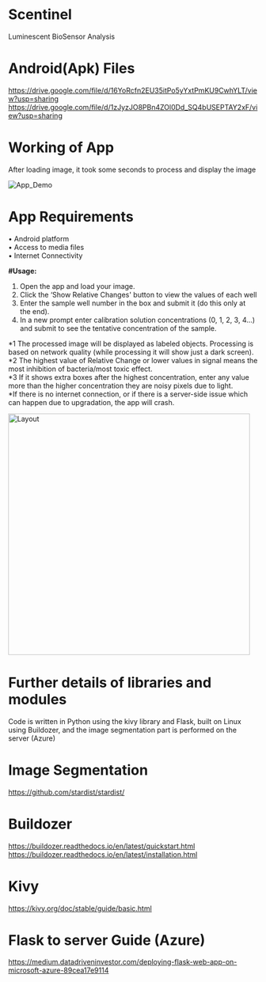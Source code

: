 # Scentinel
Luminescent BioSensor Analysis

# Android(Apk) Files
https://drive.google.com/file/d/16YoRcfn2EU35itPo5yYxtPmKU9CwhYLT/view?usp=sharing<br />
https://drive.google.com/file/d/1zJyzJO8PBn4ZOl0Dd_SQ4bUSEPTAY2xF/view?usp=sharing<br />

# Working of App
After loading image, it took some seconds to process and display the image

![App_Demo](https://github.com/faisalnazir1213/Scentinel/assets/66552427/a5c7b491-dbb9-49b3-aa06-1b96dd588ee3)<br />

# App Requirements<br />

•	Android platform<br />
•	Access to media files<br />
•	Internet Connectivity<br />

**#Usage:**

1. Open the app and load your image.
2. Click the ‘Show Relative Changes' button to view the values of each well
3. Enter the sample well number in the box and submit it (do this only at the end).
4. In a new prompt enter calibration solution concentrations (0, 1, 2, 3, 4...) and submit to see the tentative concentration of the sample.

*1 The processed image will be displayed as labeled objects. Processing is based on network quality (while processing it will show just a dark screen).<br />
*2 The highest value of Relative Change or lower values in signal means the most inhibition of bacteria/most toxic effect.<br />
*3 If it shows extra boxes after the highest concentration, enter any value more than the higher concentration they are noisy pixels due to light. <br />
*If there is no internet connection, or if there is a server-side issue which can happen due to upgradation, the app will crash.<br />


<img width="488" alt="Layout" src="https://github.com/faisalnazir1213/Scentinel/assets/66552427/efc473a9-5feb-4d12-8b1d-bc5a579b997b">


# Further details of libraries and modules

Code is written in Python using the kivy library and Flask, built on Linux using Buildozer, and the image segmentation part is performed on the server (Azure)

# Image Segmentation
https://github.com/stardist/stardist/

# Buildozer
https://buildozer.readthedocs.io/en/latest/quickstart.html  <br />
https://buildozer.readthedocs.io/en/latest/installation.html

# Kivy 
https://kivy.org/doc/stable/guide/basic.html

# Flask to server Guide (Azure)
https://medium.datadriveninvestor.com/deploying-flask-web-app-on-microsoft-azure-89cea17e9114


